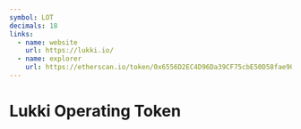 ```yaml
---
symbol: LOT
decimals: 18
links:
  - name: website
    url: https://lukki.io/
  - name: explorer
    url: https://etherscan.io/token/0x6556D2EC4D96Da39CF75cbE50D58fae90079800a
---
```


# Lukki Operating Token
